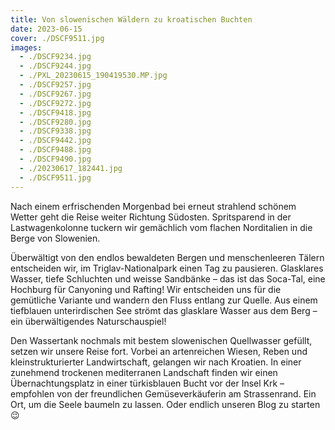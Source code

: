 ```yaml
---
title: Von slowenischen Wäldern zu kroatischen Buchten
date: 2023-06-15
cover: ./DSCF9511.jpg
images:
  - ./DSCF9234.jpg
  - ./DSCF9244.jpg
  - ./PXL_20230615_190419530.MP.jpg
  - ./DSCF9257.jpg
  - ./DSCF9267.jpg
  - ./DSCF9272.jpg
  - ./DSCF9418.jpg
  - ./DSCF9280.jpg
  - ./DSCF9338.jpg
  - ./DSCF9442.jpg
  - ./DSCF9488.jpg
  - ./DSCF9490.jpg
  - ./20230617_182441.jpg
  - ./DSCF9511.jpg
---
```


Nach einem erfrischenden Morgenbad bei erneut strahlend schönem Wetter geht die Reise weiter Richtung Südosten. Spritsparend in der Lastwagenkolonne tuckern wir gemächlich vom flachen Norditalien in die Berge von Slowenien.

Überwältigt von den endlos bewaldeten Bergen und menschenleeren Tälern entscheiden wir,  im Triglav-Nationalpark einen Tag zu pausieren. Glasklares Wasser, tiefe Schluchten und weisse Sandbänke – das ist das Soca-Tal, eine Hochburg für Canyoning und Rafting! Wir entscheiden uns für die gemütliche Variante und wandern den Fluss entlang zur Quelle. Aus einem tiefblauen unterirdischen See strömt das glasklare Wasser aus dem Berg – ein überwältigendes Naturschauspiel!

Den Wassertank nochmals mit bestem slowenischen Quellwasser gefüllt, setzen wir unsere Reise fort. Vorbei an artenreichen Wiesen, Reben und kleinstrukturierter Landwirtschaft, gelangen wir nach Kroatien. In einer zunehmend trockenen mediterranen Landschaft finden wir einen Übernachtungsplatz in einer türkisblauen Bucht vor der Insel Krk – empfohlen von der freundlichen Gemüseverkäuferin am Strassenrand. Ein Ort, um die Seele baumeln zu lassen. Oder endlich unseren Blog zu starten 😉
